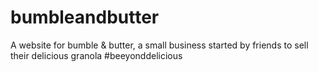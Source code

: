 # bumbleandbutter
A website for bumble &amp; butter, a small business started by friends to sell their delicious granola #beeyonddelicious
